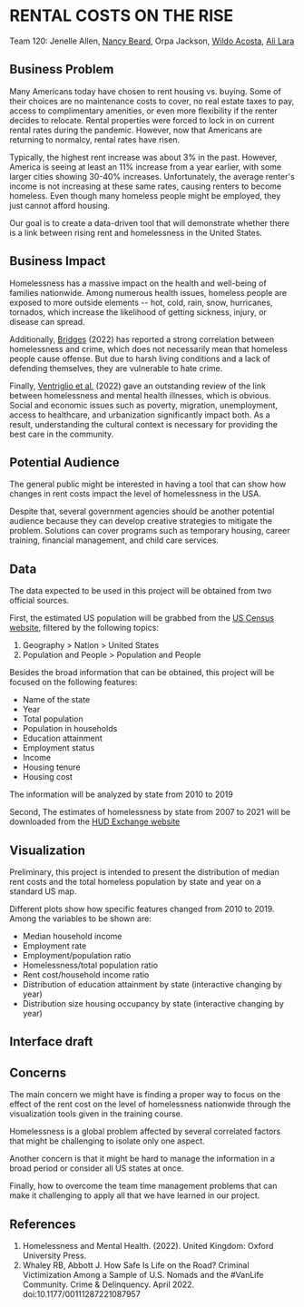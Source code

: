 # RENTAL COSTS ON THE RISE

Team 120: Jenelle Allen, [Nancy Beard](https://www.linkedin.com/in/nancy-beard-96872b37), Orpa Jackson, [Wildo Acosta](linkedin.com/in/wildo-acosta-quiñones-86215484), [Ali Lara](https://www.linkedin.com/in/aliglara)

## Business Problem

Many Americans today have chosen to rent housing vs. buying. Some of their choices are no maintenance costs to cover, no real estate taxes to pay, access to complimentary amenities, or even more flexibility if the renter decides to relocate. Rental properties were forced to lock in on current rental rates during the pandemic. However, now that Americans are returning to normalcy, rental rates have risen.

Typically, the highest rent increase was about 3% in the past. However, America is seeing at least an 11% increase from a year earlier, with some larger cities showing 30-40% increases. Unfortunately, the average renter's income is not increasing at these same rates, causing renters to become homeless. Even though many homeless people might be employed, they just cannot afford housing.

Our goal is to create a data-driven tool that will demonstrate whether there is a link between rising rent and homelessness in the United States.

## Business Impact

Homelessness has a massive impact on the health and well-being of families nationwide. Among numerous health issues, homeless people are exposed to more outside elements -- hot, cold, rain, snow, hurricanes,
tornados, which increase the likelihood of getting sickness, injury, or disease can spread. 

Additionally, [Bridges](https://journals.sagepub.com/doi/abs/10.1177/00111287221087957) (2022) has reported a strong correlation between homelessness and crime, which does not necessarily mean that homeless people cause offense. But due to harsh living conditions and a lack of defending themselves, they are vulnerable to hate crime.

Finally, [Ventriglio et al.](https://www.google.com/books/edition/Homelessness_and_Mental_Health/4_hQEAAAQBAJ?hl=en&gbpv=0) (2022) gave an outstanding review of the link between homelessness and mental health illnesses, which is obvious. Social and economic issues such as poverty, migration, unemployment, access to healthcare, and urbanization significantly impact both. As a result, understanding the cultural context is necessary for providing the best care in the community.
## Potential Audience

The general public might be interested in having a tool that can show how changes in rent costs impact the level of homelessness in the USA. 

Despite that, several government agencies should be another potential audience because they can develop creative strategies to mitigate the problem. Solutions can cover programs such as temporary housing, career training, financial management, and child care services.

## Data

The data expected to be used in this project will be obtained from two official sources.

First, the estimated US population will be grabbed from the [US Census website](https://data.census.gov/cedsci/table?q=United%20States), filtered by the following topics:

1. Geography > Nation > United States
1. Population and People > Population and People

Besides the broad information that can be obtained, this project will be focused on the following features:

- Name of the state
- Year
- Total population
- Population in households
- Education attainment
- Employment status
- Income
- Housing tenure
- Housing cost

The information will be analyzed by state from 2010 to 2019 

Second, The estimates of homelessness by state from 2007 to 2021 will be downloaded from the [HUD Exchange website](https://www.hudexchange.info/resource/3031/pit-and-hic-data-since-2007/) 

## Visualization

Preliminary, this project is intended to present the distribution of median rent costs and the total homeless population by state and year on a standard US map.

Different plots show how specific features changed from 2010 to 2019. Among the variables to be shown are:
- Median household income
- Employment rate
- Employment/population ratio
- Homelessness/total population ratio
- Rent cost/household income ratio
- Distribution of education attainment by state (interactive changing by year)
- Distribution size housing occupancy by state (interactive changing by year)

## Interface draft

## Concerns

The main concern we might have is finding a proper way to focus on the effect of the rent cost on the level of homelessness nationwide through the visualization tools given in the training course.

Homelessness is a global problem affected by several correlated factors that might be challenging to isolate only one aspect.

Another concern is that it might be hard to manage the information in a broad period or consider all US states at once.

Finally, how to overcome the team time management problems that can make it challenging to apply all that we have learned in our project.

## References

1. Homelessness and Mental Health. (2022). United Kingdom: Oxford University Press.
1. Whaley RB, Abbott J. How Safe Is Life on the Road? Criminal Victimization Among a Sample of U.S. Nomads and the #VanLife Community. Crime & Delinquency. April 2022. doi:10.1177/00111287221087957